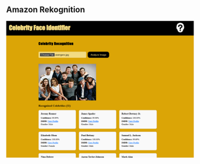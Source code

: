 ## Amazon Rekognition


![screenshot of a demo application for using Amazon Rekognition](./aws-rekognition.png)
